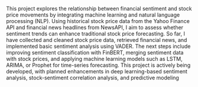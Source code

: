 This project explores the relationship between financial sentiment and stock price movements by integrating machine learning and natural language processing (NLP). Using historical stock price data from the Yahoo Finance API and financial news headlines from NewsAPI, I aim to assess whether sentiment trends can enhance traditional stock price forecasting. So far, I have collected and cleaned stock price data, retrieved financial news, and implemented basic sentiment analysis using VADER. The next steps include improving sentiment classification with FinBERT, merging sentiment data with stock prices, and applying machine learning models such as LSTM, ARIMA, or Prophet for time-series forecasting. This project is actively being developed, with planned enhancements in deep learning-based sentiment analysis, stock-sentiment correlation analysis, and predictive modeling

